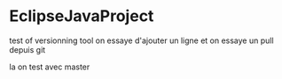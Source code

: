 # EclipseJavaProject
test of versionning tool
on essaye d'ajouter un ligne
et on essaye un pull depuis git


la on test avec master



